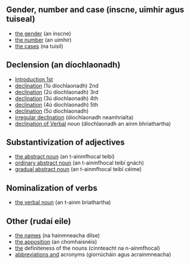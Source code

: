 ## Gender, number and case (inscne, uimhir agus tuiseal)

- [the gender](https://bearleargais.onrender.com/subst3.htm) (an inscne)
- [the number](https://bearleargais.onrender.com/subst4.htm) (an uimhir)
- [the cases](https://bearleargais.onrender.com/subst2.htm) (na tuisil)

## Declension (an díochlaonadh)

- [Introduction 1st](https://bearleargais.onrender.com/dekl.htm)
- [declination](https://bearleargais.onrender.com/1dekl.htm) (1ú díochlaonadh) 2nd
- [declination](https://bearleargais.onrender.com/2dekl.htm) (2ú díochlaonadh) 3rd
- [declination](https://bearleargais.onrender.com/3dekl.htm) (3ú díochlaonadh) 4th
- [declination](https://bearleargais.onrender.com/4dekl.htm) (4ú díochlaonadh) 5th
- [declination](https://bearleargais.onrender.com/5dekl.htm) (5ú díochlaonadh)
- [irregular declination](https://bearleargais.onrender.com/0dekl.htm) (díochlaonadh neamhrialta)
- [declination of Verbal](https://bearleargais.onrender.com/verbnom.htm#genitiv) noun (díochlaonadh an ainm bhriathartha)

## Substantivization of adjectives

- [the abstract noun](https://bearleargais.onrender.com/adjektiv.htm) (an t-ainmfhocal teibí)
- [ordinary abstract noun](https://bearleargais.onrender.com/adjektiv.htm#gnach) (an t-ainmfhocal teibí gnách)
- [gradual abstract noun](https://bearleargais.onrender.com/adjektiv.htm#ceime) (an t-ainmfhocal teibí céime)

## Nominalization of verbs

- [the verbal noun](https://bearleargais.onrender.com/verbnom.htm) (an t-ainm briathartha)

## Other (rudaí eile)

- [the names](https://bearleargais.onrender.com/ainm.htm) (na hainmneacha dílse)
- [the apposition](https://bearleargais.onrender.com/subst5.htm#appos) (an chomhaisnéis)
- [the](https://bearleargais.onrender.com/subst5.htm#cinnte) definiteness of the nouns (cinnteacht na n-ainmfhocal)
- [abbreviations and](https://bearleargais.onrender.com/subst5.htm#abk) acronyms (giorrúcháin agus acrainmneacha)
